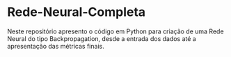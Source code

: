 # Rede-Neural-Completa
Neste repositório apresento o código em Python para criação de uma Rede Neural do tipo Backpropagation, desde a entrada dos dados até a apresentação das métricas finais.
